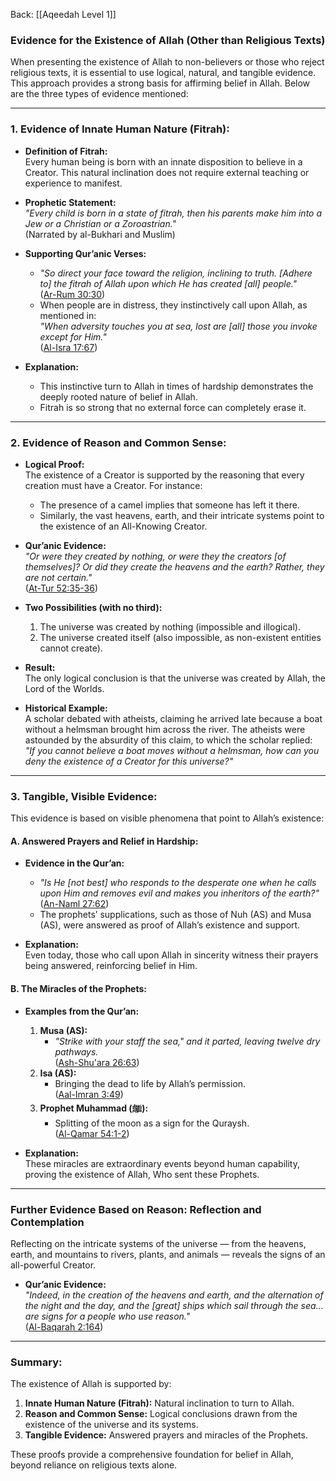 Back: [[Aqeedah Level 1]]

### **Evidence for the Existence of Allah (Other than Religious Texts)**  

When presenting the existence of Allah to non-believers or those who reject religious texts, it is essential to use logical, natural, and tangible evidence. This approach provides a strong basis for affirming belief in Allah. Below are the three types of evidence mentioned:

---

### **1. Evidence of Innate Human Nature (Fitrah):**  

- **Definition of Fitrah:**  
  Every human being is born with an innate disposition to believe in a Creator. This natural inclination does not require external teaching or experience to manifest.

- **Prophetic Statement:**  
  *"Every child is born in a state of fitrah, then his parents make him into a Jew or a Christian or a Zoroastrian."*  
  (Narrated by al-Bukhari and Muslim)

- **Supporting Qur’anic Verses:**  
  - *"So direct your face toward the religion, inclining to truth. [Adhere to] the fitrah of Allah upon which He has created [all] people."*  
    ([Ar-Rum 30:30](https://quran.com/30/30))  
  - When people are in distress, they instinctively call upon Allah, as mentioned in:  
    *"When adversity touches you at sea, lost are [all] those you invoke except for Him."*  
    ([Al-Isra 17:67](https://quran.com/17/67))  

- **Explanation:**  
  - This instinctive turn to Allah in times of hardship demonstrates the deeply rooted nature of belief in Allah.  
  - Fitrah is so strong that no external force can completely erase it.  

---

### **2. Evidence of Reason and Common Sense:**  

- **Logical Proof:**  
  The existence of a Creator is supported by the reasoning that every creation must have a Creator. For instance:  
  - The presence of a camel implies that someone has left it there.  
  - Similarly, the vast heavens, earth, and their intricate systems point to the existence of an All-Knowing Creator.  

- **Qur’anic Evidence:**  
  *"Or were they created by nothing, or were they the creators [of themselves]? Or did they create the heavens and the earth? Rather, they are not certain."*  
  ([At-Tur 52:35-36](https://quran.com/52/35-36))

- **Two Possibilities (with no third):**  
  1. The universe was created by nothing (impossible and illogical).  
  2. The universe created itself (also impossible, as non-existent entities cannot create).  

- **Result:**  
  The only logical conclusion is that the universe was created by Allah, the Lord of the Worlds.  

- **Historical Example:**  
  A scholar debated with atheists, claiming he arrived late because a boat without a helmsman brought him across the river. The atheists were astounded by the absurdity of this claim, to which the scholar replied:  
  *"If you cannot believe a boat moves without a helmsman, how can you deny the existence of a Creator for this universe?"*  

---

### **3. Tangible, Visible Evidence:**  

This evidence is based on visible phenomena that point to Allah’s existence:  

#### **A. Answered Prayers and Relief in Hardship:**  
- **Evidence in the Qur’an:**  
  - *"Is He [not best] who responds to the desperate one when he calls upon Him and removes evil and makes you inheritors of the earth?"*  
    ([An-Naml 27:62](https://quran.com/27/62))  
  - The prophets’ supplications, such as those of Nuh (AS) and Musa (AS), were answered as proof of Allah’s existence and support.

- **Explanation:**  
  Even today, those who call upon Allah in sincerity witness their prayers being answered, reinforcing belief in Him.  

#### **B. The Miracles of the Prophets:**  
- **Examples from the Qur’an:**  
  1. **Musa (AS):**  
     - *"Strike with your staff the sea," and it parted, leaving twelve dry pathways.*  
       ([Ash-Shu'ara 26:63](https://quran.com/26/63))  
  2. **Isa (AS):**  
     - Bringing the dead to life by Allah’s permission.  
       ([Aal-Imran 3:49](https://quran.com/3/49))  
  3. **Prophet Muhammad (ﷺ):**  
     - Splitting of the moon as a sign for the Quraysh.  
       ([Al-Qamar 54:1-2](https://quran.com/54/1-2))  

- **Explanation:**  
  These miracles are extraordinary events beyond human capability, proving the existence of Allah, Who sent these Prophets.  

---

### **Further Evidence Based on Reason: Reflection and Contemplation**  
Reflecting on the intricate systems of the universe — from the heavens, earth, and mountains to rivers, plants, and animals — reveals the signs of an all-powerful Creator.  

- **Qur’anic Evidence:**  
  *"Indeed, in the creation of the heavens and earth, and the alternation of the night and the day, and the [great] ships which sail through the sea... are signs for a people who use reason."*  
  ([Al-Baqarah 2:164](https://quran.com/2/164))  

---

### **Summary:**  
The existence of Allah is supported by:  
1. **Innate Human Nature (Fitrah):** Natural inclination to turn to Allah.  
2. **Reason and Common Sense:** Logical conclusions drawn from the existence of the universe and its systems.  
3. **Tangible Evidence:** Answered prayers and miracles of the Prophets.  

These proofs provide a comprehensive foundation for belief in Allah, beyond reliance on religious texts alone.  